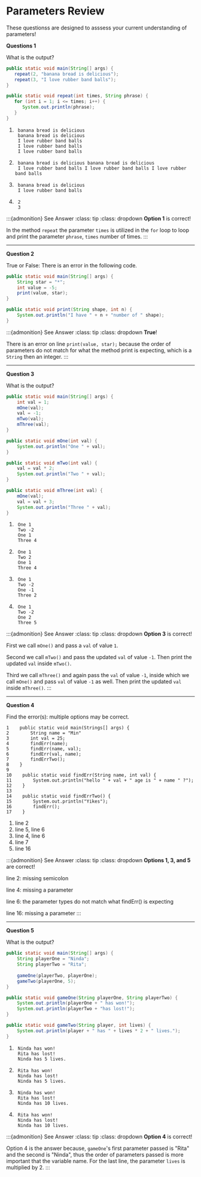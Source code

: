 # Parameters Review

These questionss are designed to asssess your current understanding of parameters!

**Questions 1**

What is the output?

```java
public static void main(String[] args) {
   repeat(2, "banana bread is delicious");
   repeat(3, "I love rubber band balls");
}

public static void repeat(int times, String phrase) {
   for (int i = 1; i <= times; i++) {
      System.out.println(phrase);
   }
}
```

1. ```text 
    banana bread is delicious
    banana bread is delicious
    I love rubber band balls
    I love rubber band balls
    I love rubber band balls
   ```
2. ```text 	
    banana bread is delicious banana bread is delicious
    I love rubber band balls I love rubber band balls I love rubber band balls
   ```
3. ```text 
    banana bread is delicious
    I love rubber band balls
   ```
4. ```text 
    2
    3
   ```

:::{admonition} See Answer
:class: tip
:class: dropdown
**Option 1** is correct!

In the method `repeat` the parameter `times` is utilized in the `for` loop to loop and print the parameter `phrase`, `times` number of times. 
:::

---

**Question 2**

True or False: There is an error in the following code.

```java
public static void main(String[] args) {
    String star = "*";
    int value = -5;
    print(value, star);
}

public static void print(String shape, int n) {
    System.out.println("I have " + n + "number of " shape);
}
```

:::{admonition} See Answer
:class: tip
:class: dropdown
**True**!

There is an error on line `print(value, star);`  because the order of parameters do not match for what the method print is expecting, which is a `String` then an integer. 
:::

---

**Question 3**

What is the output? 

```java
public static void main(String[] args) {
    int val = 1;
    mOne(val);
    val = -1; 
    mTwo(val);
    mThree(val);
}

public static void mOne(int val) {
    System.out.println("One " + val);
}

public static void mTwo(int val) {
    val = val * 2;
    System.out.println("Two " + val);
}

public static void mThree(int val) {
    mOne(val);
    val = val + 3;
    System.out.println("Three " + val);
}
```

1. ```text 
    One 1
    Two -2
    One 1
    Three 4
   ```
2. ```text 	
    One 1
    Two 2
    One 1
    Three 4
   ```
3. ```text 
    One 1
    Two -2
    One -1
    Three 2
   ```
4. ```text 
    One 1
    Two -2
    One 2
    Three 5
   ```

:::{admonition} See Answer
:class: tip
:class: dropdown
**Option 3** is correct!

First we call `mOne()` and pass a `val` of value `1`.

Second we call `mTwo()` and pass the updated `val` of value `-1`. Then print the updated `val` inside `mTwo()`.

Third we call `mThree()` and again pass the `val` of value `-1`, inside which we call `mOne()` and pass `val` of value `-1` as well. Then print the updated `val` inside `mThree()`.
:::

---

**Question 4**

Find the error(s): multiple options may be correct.

```text
1    public static void main(Strings[] args) {
2        String name = "Min"
3        int val = 25; 
4        findErr(name);
5        findErr(name, val);
6        findErr(val, name);
7        findErrTwo();
8    }
9    
10    public static void findErr(String name, int val) {
11        System.out.println("hello " + val + " age is " + name " ?");
12    }
13    
14    public static void findErrTwo() {
15        System.out.println("Yikes");
16        findErr();
17    }
```

1. line 2
2. line 5, line 6
3. line 4, line 6
4. line 7
5. line 16

:::{admonition} See Answer
:class: tip
:class: dropdown
**Options 1, 3, and 5** are correct!

line 2: missing semicolon

line 4: missing a parameter

line 6: the parameter types do not match what findErr() is expecting

line 16: missing a parameter
:::

---

**Question 5**

What is the output? 

```java
public static void main(String[] args) {
    String playerOne = "Ninda"; 
    String playerTwo = "Rita";  
    
    gameOne(playerTwo, playerOne);
    gameTwo(playerOne, 5);
}

public static void gameOne(String playerOne, String playerTwo) {
    System.out.println(playerOne + " has won!");
    System.out.println(playerTwo + "has lost!");
}

public static void gameTwo(String player, int lives) {
    System.out.println(player + " has " + lives * 2 + " lives.");
}
```

1. ```text 
    Ninda has won!
    Rita has lost!
    Ninda has 5 lives.
   ```
2. ```text 	
    Rita has won!
    Ninda has lost!
    Ninda has 5 lives.
   ```
3. ```text 
    Ninda has won!
    Rita has lost!
    Ninda has 10 lives.
   ```
4. ```text 
    Rita has won!
    Ninda has lost!
    Ninda has 10 lives.
   ```

:::{admonition} See Answer
:class: tip
:class: dropdown
**Option 4** is correct!

Option 4 is the answer because, `gameOne`'s first parameter passed is "Rita" and the second is "Ninda", thus the order of parameters passed is more important that the variable name. For the last line, the parameter `lives` is multiplied by 2.
:::

